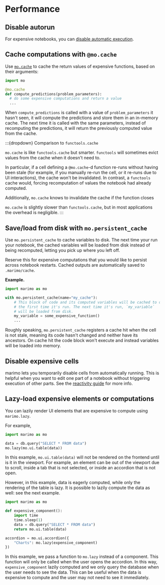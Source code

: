 # Performance

## Disable autorun

For expensive notebooks, you can [disable automatic execution](/guides/reactivity.md#runtime-configuration).

## Cache computations with `@mo.cache`

Use [`mo.cache`](#marimo.cache) to cache the return values of
expensive functions, based on their arguments:

```python
import mo

@mo.cache
def compute_predictions(problem_parameters):
  # do some expensive computations and return a value
  ...
```

When `compute_predictions` is called with a value of
`problem_parameters` it hasn't seen, it will compute the predictions and store
them in an in-memory cache. The next time it is called with the same
parameters, instead of recomputing the predictions, it will return the
previously computed value from the cache.

:::{dropdown} Comparison to `functools.cache`

`mo.cache` is like `functools.cache` but smarter. `functools` will sometimes
evict values from the cache when it doesn't need to.

In particular, if a cell defining a `@mo.cache`-d function re-runs without
having been stale (for example, if you manually re-run the cell, or it re-runs
due to UI interactions), the cache won't be invalidated. In contrast, a
`functools` cache would, forcing recomputation of values the notebook had
already computed.

Additionally, `mo.cache` knows to invalidate the cache if the function closes

`mo.cache` is slightly slower than `functools.cache`, but in most applications
the overhead is negligible.
:::

## Save/load from disk with `mo.persistent_cache`

Use `mo.persistent_cache` to cache variables to disk. The next time your
run your notebook, the cached variables will be loaded from disk instead of
being recomputed, letting you pick up where you left off.

Reserve this for expensive computations that you would like to persist across
notebook restarts. Cached outputs are automatically saved to `.marimo/cache`.

**Example.**

```python
import marimo as mo

with mo.persistent_cache(name="my_cache"):
    # This block of code and its computed variables will be cached to disk
    # the first time it's run. The next time it's run, `my_variable`
    # will be loaded from disk.
    my_variable = some_expensive_function()
    ...
```

Roughly speaking, `mo.persistent_cache` registers a cache hit when the cell
is not stale, meaning its code hasn't changed and neither have its ancestors.
On cache hit the code block won't execute and instead variables will be loaded
into memory.

## Disable expensive cells

marimo lets you temporarily disable cells from automatically running. This is
helpful when you want to edit one part of a notebook without triggering
execution of other parts. See the
[reactivity guide](/guides/reactivity.md#disabling-cells) for more info.

## Lazy-load expensive elements or computations

You can lazily render UI elements that are expensive to compute using `marimo.lazy`.

For example,

```python
import marimo as mo

data = db.query("SELECT * FROM data")
mo.lazy(mo.ui.table(data))
```

In this example, `mo.ui.table(data)` will not be rendered on the frontend until is it in the viewport.
For example, an element can be out of the viewport due to scroll, inside a tab that is not selected, or inside an accordion that is not open.

However, in this example, data is eagerly computed, while only the rendering of the table is lazy. It is possible to lazily compute the data as well: see the next example.

```python
import marimo as mo

def expensive_component():
    import time
    time.sleep(1)
    data = db.query("SELECT * FROM data")
    return mo.ui.table(data)

accordion = mo.ui.accordion({
    "Charts": mo.lazy(expensive_component)
})
```

In this example, we pass a function to `mo.lazy` instead of a component. This function will only be called when the user opens the accordion. In this way, `expensive_component` lazily computed and we only query the database when the user needs to see the data. This can be useful when the data is expensive to compute and the user may not need to see it immediately.

